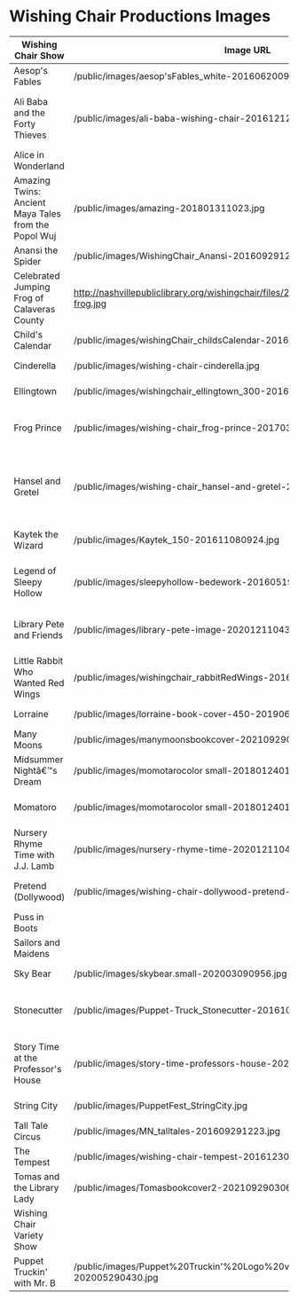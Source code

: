 # Wishing Chair Productions Images 
| Wishing Chair Show                                   | Image URL                                                                                  | Show Thumbnail URL                                                                 | Logo Thumbnail URL                      | Alt Text                                                 |
|------------------------------------------------------|--------------------------------------------------------------------------------------------|------------------------------------------------------------------------------------|-----------------------------------------|----------------------------------------------------------|
| Aesop's Fables                                       | /public/images/aesop'sFables_white-201606200929.jpg                                        |                                                                                    | /public/images/puppet-show-black-80.png | aesop's fables                                           |
| Ali Baba and the Forty Thieves                       | /public/images/ali-baba-wishing-chair-201612120330.jpg                                     | /public/images/ali-baba-wishing-chair-201612120330-thumb.png                       | /public/images/puppet-show-black-80.png | Puppet Show logo and Ali Baba illustration               |
| Alice in Wonderland                                  |                                                                                            | /public/images/Alice_thumb-201609291232-thumb.png                                  | /public/images/puppet-show-black-80.png |                                                          |
| Amazing Twins: Ancient Maya Tales from the Popol Wuj | /public/images/amazing-201801311023.jpg                                                    | /public/images/amazing-201801311023-thumb.png                                      | /public/images/puppet-show-black-80.png | Amazing Twins graphic                                    |
| Anansi the Spider                                    | /public/images/WishingChair_Anansi-201609291229.jpg                                        | /public/images/WishingChair_Anansi-201609291229-thumb.png                          | /public/images/puppet-show-black-80.png | cartoon spider                                           |
| Celebrated Jumping Frog of Calaveras County          | http://nashvillepubliclibrary.org/wishingchair/files/2014/10/wishingchair_jumping-frog.jpg |                                                                                    | /public/images/puppet-show-black-80.png |                                                          |
| Child's Calendar                                     | /public/images/wishingChair_childsCalendar-201609291230.jpg                                | /public/images/wishingChair_childsCalendar-201609291230-thumb.png                  | /public/images/puppet-show-black-80.png |                                                          |
| Cinderella                                           | /public/images/wishing-chair-cinderella.jpg                                                |                                                                                    | /public/images/puppet-show-black-80.png |                                                          |
| Ellingtown                                           | /public/images/wishingchair_ellingtown_300-201605241135.jpg                                |                                                                                    | /public/images/puppet-show-black-80.png |                                                          |
| Frog Prince                                          | /public/images/wishing-chair_frog-prince-201703021141.jpg                                  | /public/images/wishing-chair_frog-prince-201703021141-thumb.png                    | /public/images/puppet-show-black-80.png | Frog Prince illustration and Puppet Show Logo            |
| Hansel and Gretel                                    | /public/images/wishing-chair_hansel-and-gretel-201703021144.jpg                            | /public/images/wishing-chair_hansel-and-gretel-201703021144-thumb.png              | /public/images/puppet-show-black-80.png | Illustration of a gingerbread house and Puppet Show logo |
| Kaytek the Wizard                                    | /public/images/Kaytek_150-201611080924.jpg                                                 |                                                                                    | /public/images/puppet-show-black-80.png | kaytek the wizard image                                  |
| Legend of Sleepy Hollow                              | /public/images/sleepyhollow-bedework-201605190400.jpg                                      |                                                                                    | /public/images/puppet-show-black-80.png | illustration of the headless horseman                    |
| Library Pete and Friends                             | /public/images/library-pete-image-202012110438.jpg                                         | /public/images/library-pete-image-202012110438-thumb.png                           | /public/images/puppet-show-black-80.png | illustration of library pete with a guitar               |
| Little Rabbit Who Wanted Red Wings                   | /public/images/wishingchair_rabbitRedWings-201605030614.jpg                                | /public/images/wishingchair_rabbitRedWings-201605030614-thumb.png                  | /public/images/puppet-show-black-80.png | illustration of a rabbit with red wings                  |
| Lorraine                                             | /public/images/lorraine-book-cover-450-201906261204.jpg                                    | /public/images/lorraine-book-cover-450-201906261204-thumb.png                      | /public/images/puppet-show-black-80.png | Lorraine book cover                                      |
| Many Moons                                           | /public/images/manymoonsbookcover-202109290304.jpg                                         | /public/images/manymoonsbookcover-202109290304-thumb.png                           | /public/images/puppet-show-black-80.png |                                                          |
| Midsummer Nightâ€™s Dream                            | /public/images/momotarocolor small-201801240155.jpg                                        | /public/images/momotarocolor small-201801240155-thumb.png                          | /public/images/puppet-show-black-80.png |                                                          |
| Momatoro                                             | /public/images/momotarocolor small-201801240155.jpg                                        | /public/images/momotarocolor small-201801240155-thumb.png                          | /public/images/puppet-show-black-80.png | illustration of momatoro                                 |
| Nursery Rhyme Time with J.J. Lamb                    | /public/images/nursery-rhyme-time-202012110435.jpg                                         | /public/images/story-time-large-thumb.png                                          |                                         | Nursery Rhyme Time with J.J. Lamb                        |
| Pretend (Dollywood)                                  | /public/images/wishing-chair-dollywood-pretend-show-201612301043.jpg                       | /public/images/wishing-chair-dollywood-pretend-show-201612301043-thumb.png         | /public/images/puppet-show-black-80.png | illustration of a child and a dog                        |
| Puss in Boots                                        |                                                                                            |                                                                                    | /public/images/puppet-show-black-80.png |                                                          |
| Sailors and Maidens                                  |                                                                                            |                                                                                    | /public/images/puppet-show-black-80.png |                                                          |
| Sky Bear                                             | /public/images/skybear.small-202003090956.jpg                                              | /public/images/skybear.small-202003090956-thumb.png                                | /public/images/puppet-show-black-80.png | black bear                                               |
| Stonecutter                                          | /public/images/Puppet-Truck_Stonecutter-201610270946.jpg                                   | /public/images/Puppet-Truck_Stonecutter-201610270946-thumb.png                     | /public/images/puppet-show-black-80.png | illustration of a man in red clothes and hat             |
| Story Time at the Professor's House                  | /public/images/story-time-professors-house-202012110428.jpg                                | /public/images/story-time-large-thumb.png                                          |                                         | story time at the professor's house sketch               |
| String City                                          | /public/images/PuppetFest_StringCity.jpg                                                   | /public/images/string-city-logo-for-page-202003091007.jpg                          | /public/images/puppet-show-black-80.png | string city poster                                       |
| Tall Tale Circus                                     | /public/images/MN_talltales-201609291223.jpg                                               | /public/images/MN_talltales-201609291223-thumb.png                                 | /public/images/puppet-show-black-80.png |                                                          |
| The Tempest                                          | /public/images/wishing-chair-tempest-201612301117.jpg                                      | /public/images/wishing-chair-tempest-201612301117-thumb.png                        | /public/images/puppet-show-black-80.png |                                                          |
| Tomas and the Library Lady                           | /public/images/Tomasbookcover2-202109290306.jpg                                            |                                                                                    | /public/images/puppet-show-black-80.png | tomas and the library lady                               |
| Wishing Chair Variety Show                           |                                                                                            |                                                                                    | /public/images/puppet-show-black-80.png |                                                          |
| Puppet Truckin' with Mr. B                           | /public/images/Puppet%20Truckin'%20Logo%20v2_bedework-202005290430.jpg                     | /public/images/Puppet%20Truck%20-%20thumbnail%20v2_bedework-202005290431-thumb.png |                                         | Puppet Truckin' with Mr. B                               |
